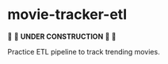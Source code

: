 # movie-tracker-etl
🚧 🔨 **UNDER CONSTRUCTION** 🔨 🚧

Practice ETL pipeline to track trending movies.
